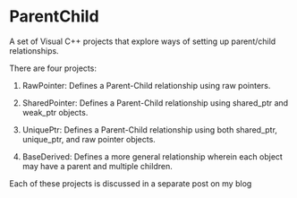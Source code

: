 # ParentChild
A set of Visual C++ projects that explore ways of setting up parent/child relationships.

There are four projects:

1. RawPointer: Defines a Parent-Child relationship using raw pointers.

2. SharedPointer: Defines a Parent-Child relationship using shared_ptr and weak_ptr objects.

3. UniquePtr: Defines a Parent-Child relationship using both shared_ptr, unique_ptr, and raw pointer objects.

4. BaseDerived: Defines a more general relationship wherein each object may have a parent and multiple children.

Each of these projects is discussed in a separate post on my blog

